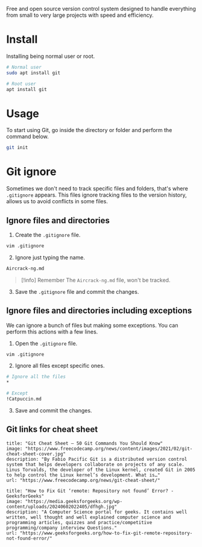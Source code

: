 Free and open source version control system designed to handle everything from small to very large projects with speed and efficiency.
# Install
Installing being normal user or root.

```bash
# Normal user
sudo apt install git
```

```bash
# Root user
apt install git
```
# Usage
To start using Git, go inside the directory or folder and perform the command below.

```bash
git init
```
# Git ignore
Sometimes we don't need to track specific files and folders, that's where `.gitignore` appears. This files ignore tracking files to the version history, allows us to avoid conflicts in some files.
## Ignore files and directories
1. Create the `.gitignore` file.

```bash
vim .gitignore
```

2. Ignore just typing the name.

```bash
Aircrack-ng.md
```

>[!info] Remember
>The `Aircrack-ng.md` file, won't be tracked.

3. Save the `.gitignore` file and commit the changes.
## Ignore files and directories including exceptions
We can ignore a bunch of files but making some exceptions. You can perform this actions with a few lines.

1. Open the `.gitignore` file.

```bash
vim .gitignore
```

2. Ignore all files except specific ones.

```bash
# Ignore all the files
*

# Except
!Catpuccin.md
```

3. Save and commit the changes.
## Git links for cheat sheet

```embed
title: "Git Cheat Sheet – 50 Git Commands You Should Know"
image: "https://www.freecodecamp.org/news/content/images/2021/02/git-cheat-sheet-cover.jpg"
description: "By Fabio Pacific Git is a distributed version control system that helps developers collaborate on projects of any scale. Linus Torvalds, the developer of the Linux kernel, created Git in 2005 to help control the Linux kernel’s development. What is…"
url: "https://www.freecodecamp.org/news/git-cheat-sheet/"
```

```embed
title: "How to Fix Git ‘remote: Repository not found’ Error? - GeeksforGeeks"
image: "https://media.geeksforgeeks.org/wp-content/uploads/20240602022405/dfhgh.jpg"
description: "A Computer Science portal for geeks. It contains well written, well thought and well explained computer science and programming articles, quizzes and practice/competitive programming/company interview Questions."
url: "https://www.geeksforgeeks.org/how-to-fix-git-remote-repository-not-found-error/"
```
